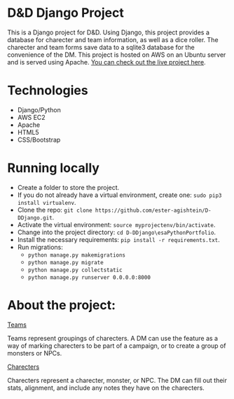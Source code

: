 # D&amp;D Django Project
This is a Django project for D&amp;D. Using Django, this project provides a database for charecter and team information, as well as a dice roller. 
The charecter and team forms save data to a sqlite3 database for the convenience of the DM. 
This project is hosted on AWS on an Ubuntu server and is served using Apache. 
[You can check out the live project here](http://ec2-18-216-88-37.us-east-2.compute.amazonaws.com/). 

# Technologies
  - Django/Python
  - AWS EC2
  - Apache
  - HTML5
  - CSS/Bootstrap
  
# Running locally
  - Create a folder to store the project.
  - If you do not already have a virtual environment, create one: `sudo pip3 install virtualenv`.
  - Clone the repo: `git clone https://github.com/ester-agishtein/D-DDjango.git`.
  - Activate the virtual environment: `source myprojectenv/bin/activate`.
  - Change into the project directory: `cd D-DDjango\esaPythonPortfolio`.
  - Install the necessary requirements: `pip install -r requirements.txt`.
  - Run migrations: 
    - `python manage.py makemigrations`
    - `python manage.py migrate`
    - `python manage.py collectstatic`
    - `python manage.py runserver 0.0.0.0:8000`
    
 # About the project:
 
  <ins> Teams </ins> 
  
  Teams represent groupings of charecters. A DM can use the feature as a way of marking charecters to be part of a campaign, or to create a group of monsters or NPCs.  
    
 <ins> Charecters </ins> 
  
   Charecters represent a charecter, monster, or NPC. The DM can fill out their stats, alignment, and include any notes they have on the charecters. 


  
